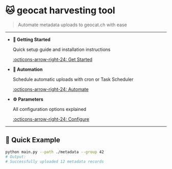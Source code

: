# 🐱 geocat harvesting tool

> Automate metadata uploads to geocat.ch with ease

---

<div class="grid cards" markdown>

- __🚀 Getting Started__

  
  Quick setup guide and installation instructions

  [:octicons-arrow-right-24: Get Started](getting-started.md)

- __🤖 Automation__

  
  Schedule automatic uploads with cron or Task Scheduler

  [:octicons-arrow-right-24: Automate](automation.md)

- __⚙️ Parameters__

  
  All configuration options explained

  [:octicons-arrow-right-24: Configure](parameters.md)

</div>

---

## 📝 Quick Example

```sh
python main.py --path ./metadata --group 42
# Output:
# Successfully uploaded 12 metadata records
```